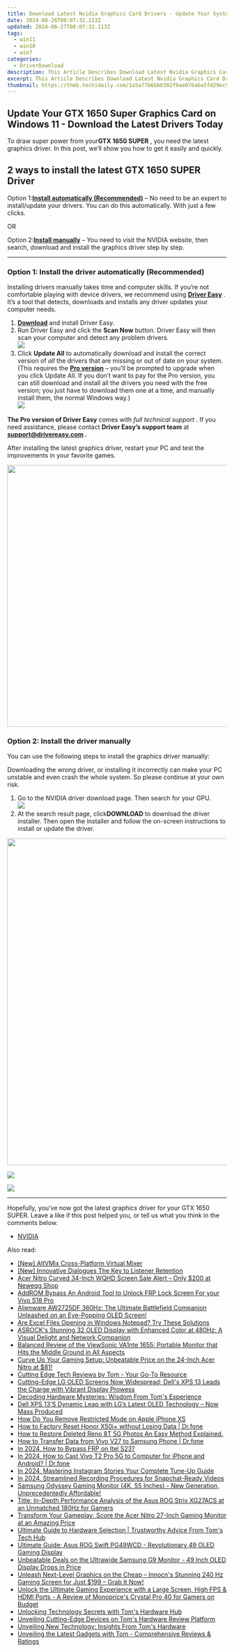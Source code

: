 ```yaml
---
title: Download Latest Nvidia Graphics Card Drivers - Update Your System
date: 2024-08-26T08:07:32.113Z
updated: 2024-08-27T08:07:32.113Z
tags:
  - win11
  - win10
  - win7
categories:
  - DriverDownload
description: This Article Describes Download Latest Nvidia Graphics Card Drivers - Update Your System
excerpt: This Article Describes Download Latest Nvidia Graphics Card Drivers - Update Your System
thumbnail: https://thmb.techidaily.com/1a5a77b6bb8382f9ae076aba5fd29ec526a7185503287d136a96a308fa63833f.jpg
---
```


## Update Your GTX 1650 Super Graphics Card on Windows 11 - Download the Latest Drivers Today

To draw super power from your**GTX 1650 SUPER** , you need the latest graphics driver. In this post, we’ll show you how to get it easily and quickly.

## 2 ways to install the latest GTX 1650 SUPER Driver

 Option 1:[**Install automatically (Recommended)**](https://www.drivereasy.com/knowledge/download-update-gtx-1650-super-drivers-on-windows-10/#option1) – No need to be an expert to install/update your drivers. You can do this automatically. With just a few clicks.

OR

 Option 2:[**Install manually**](https://tools.techidaily.com/drivereasy/download/) – You need to visit the NVIDIA website, then search, download and install the graphics driver step by step.

---

### Option 1: Install the driver automatically (Recommended)

 Installing drivers manually takes time and computer skills. If you’re not comfortable playing with device drivers, we recommend using **[Driver Easy](https://tools.techidaily.com/drivereasy/download/)**  . It’s a tool that detects, downloads and installs any driver updates your computer needs.

1. **[Download](https://tools.techidaily.com/drivereasy/download/)** [](https://tools.techidaily.com/drivereasy/download/) and install Driver Easy.
2. Run Driver Easy and click the **Scan Now** button. Driver Easy will then scan your computer and detect any problem drivers.  
![](https://images.drivereasy.com/wp-content/uploads/2020/11/Scan-now-1.jpg)
3. Click **Update All** to automatically download and install the correct version of _all_ the drivers that are missing or out of date on your system.  
 (This requires the **[Pro version](https://tools.techidaily.com/drivereasy/download/)**  – you’ll be prompted to upgrade when you click Update All. If you don’t want to pay for the Pro version, you can still download and install all the drivers you need with the free version; you just have to download them one at a time, and manually install them, the normal Windows way.)  
![](https://images.drivereasy.com/wp-content/uploads/2021/04/1650-super-de-update-all-1.jpg)

**The Pro version of Driver Easy** comes with _full technical support_ . If you need assistance, please contact **Driver Easy’s support team** at **[support@drivereasy.com](https://tools.techidaily.com/drivereasy/download/) .**

 After installing the latest graphics driver, restart your PC and test the improvements in your favorite games.

<!-- affiliate ads begin -->
<a href="https://appsumo.8odi.net/c/5597632/2082532/7443" target="_top" id="2082532"><img src="//a.impactradius-go.com/display-ad/7443-2082532" border="0" alt="" width="1200" height="600"/></a><img height="0" width="0" src="https://appsumo.8odi.net/i/5597632/2082532/7443" style="position:absolute;visibility:hidden;" border="0" />
<!-- affiliate ads end -->
### Option 2: Install the driver manually

You can use the following steps to install the graphics driver manually:

 Downloading the wrong driver, or installing it incorrectly can make your PC unstable and even crash the whole system. So please continue at your own risk.

1. Go to the NVIDIA driver download page. Then search for your GPU.  
![](https://images.drivereasy.com/wp-content/uploads/2021/04/1650-super-manually-1.jpg)
2. At the search result page, click**DOWNLOAD** to download the driver installer. Then open the installer and follow the on-screen instructions to install or update the driver.  
<!-- affiliate ads begin -->
<a href="https://zebaoaffiliateprogram.pxf.io/c/5597632/1853659/21526" target="_top" id="1853659"><img src="//a.impactradius-go.com/display-ad/21526-1853659" border="0" alt="" width="1920" height="750"/></a><img height="0" width="0" src="https://imp.pxf.io/i/5597632/1853659/21526" style="position:absolute;visibility:hidden;" border="0" />
<!-- affiliate ads end -->
![](https://images.drivereasy.com/wp-content/uploads/2021/04/1650-super-manually-2.jpg)

<!-- affiliate ads begin -->
<a href="https://store.revouninstaller.com/order/checkout.php?PRODS=28010250&QTY=1&AFFILIATE=108875&CART=1"><img src="https://secure.avangate.com/images/merchant/4282ec8de8c9be897e7aff4aa231b1a4/336__280a.jpg" border="0"></a>
<!-- affiliate ads end -->
---

 Hopefully, you’ve now got the latest graphics driver for your GTX 1650 SUPER. Leave a like if this post helped you, or tell us what you think in the comments below.

* [NVIDIA](https://tools.techidaily.com/drivereasy/download/)

<ins class="adsbygoogle"
     style="display:block"
     data-ad-format="autorelaxed"
     data-ad-client="ca-pub-7571918770474297"
     data-ad-slot="1223367746"></ins>



<ins class="adsbygoogle"
     style="display:block"
     data-ad-client="ca-pub-7571918770474297"
     data-ad-slot="8358498916"
     data-ad-format="auto"
     data-full-width-responsive="true"></ins>

<span class="atpl-alsoreadstyle">Also read:</span>
<div><ul>
<li><a href="https://extra-resources.techidaily.com/new-altvmix-cross-platform-virtual-mixer/"><u>[New] AltVMix  Cross-Platform Virtual Mixer</u></a></li>
<li><a href="https://fox-http.techidaily.com/new-innovative-dialogues-the-key-to-listener-retention/"><u>[New] Innovative Dialogues  The Key to Listener Retention</u></a></li>
<li><a href="https://hardware-help.techidaily.com/acer-nitro-curved-34-inch-wqhd-screen-sale-alert-only-200-at-newegg-shop/"><u>Acer Nitro Curved 34-Inch WQHD Screen Sale Alert – Only $200 at Newegg Shop</u></a></li>
<li><a href="https://bypass-frp.techidaily.com/addrom-bypass-an-android-tool-to-unlock-frp-lock-screen-for-your-vivo-s18-pro-by-drfone-android/"><u>AddROM Bypass An Android Tool to Unlock FRP Lock Screen For your Vivo S18 Pro</u></a></li>
<li><a href="https://hardware-help.techidaily.com/1723862817622-alienware-aw2725df-360hz-the-ultimate-battlefield-companion-unleashed-on-an-eye-popping-oled-screen/"><u>Alienware AW2725DF 360Hz: The Ultimate Battlefield Companion Unleashed on an Eye-Popping OLED Screen!</u></a></li>
<li><a href="https://win11.techidaily.com/are-excel-files-opening-in-windows-notepad-try-these-solutions/"><u>Are Excel Files Opening in Windows Notepad? Try These Solutions</u></a></li>
<li><a href="https://hardware-help.techidaily.com/asrocks-stunning-32-oled-display-with-enhanced-color-at-480hz-a-visual-delight-and-network-companion/"><u>ASROCK's Stunning 32 OLED Display with Enhanced Color at 480Hz: A Visual Delight and Network Companion</u></a></li>
<li><a href="https://hardware-help.techidaily.com/balanced-review-of-the-viewsonic-va1nte-1655-portable-monitor-that-hits-the-middle-ground-in-all-aspects/"><u>Balanced Review of the ViewSonic VA1nte 1655: Portable Monitor that Hits the Middle Ground in All Aspects</u></a></li>
<li><a href="https://hardware-help.techidaily.com/1723862795214-curve-up-your-gaming-setup-unbeatable-price-on-the-24-inch-acer-nitro-at-81/"><u>Curve Up Your Gaming Setup: Unbeatable Price on the 24-Inch Acer Nitro at $81!</u></a></li>
<li><a href="https://hardware-help.techidaily.com/cutting-edge-tech-reviews-by-tom-your-go-to-resource/"><u>Cutting Edge Tech Reviews by Tom - Your Go-To Resource</u></a></li>
<li><a href="https://hardware-help.techidaily.com/cutting-edge-lg-oled-screens-now-widespread-dells-xps-13-leads-the-charge-with-vibrant-display-prowess/"><u>Cutting-Edge LG OLED Screens Now Widespread; Dell's XPS 13 Leads the Charge with Vibrant Display Prowess</u></a></li>
<li><a href="https://hardware-help.techidaily.com/decoding-hardware-mysteries-wisdom-from-toms-experience/"><u>Decoding Hardware Mysteries: Wisdom From Tom's Experience</u></a></li>
<li><a href="https://hardware-help.techidaily.com/1723862790349-dell-xps-13s-dynamic-leap-with-lgs-latest-oled-technology-now-mass-produced/"><u>Dell XPS 13'S Dynamic Leap with LG’s Latest OLED Technology – Now Mass Produced</u></a></li>
<li><a href="https://ios-unlock.techidaily.com/how-do-you-remove-restricted-mode-on-apple-iphone-xs-by-drfone-ios/"><u>How Do You Remove Restricted Mode on Apple iPhone XS</u></a></li>
<li><a href="https://techidaily.com/how-to-factory-reset-honor-x50iplus-without-losing-data-drfone-by-drfone-reset-android-reset-android/"><u>How to Factory Reset Honor X50i+ without Losing Data | Dr.fone</u></a></li>
<li><a href="https://blog-min.techidaily.com/how-to-restore-deleted-reno-8t-5g-photos-an-easy-method-explained-by-fonelab-android-recover-photos/"><u>How to Restore Deleted Reno 8T 5G Photos  An Easy Method Explained.</u></a></li>
<li><a href="https://android-transfer.techidaily.com/how-to-transfer-data-from-vivo-v27-to-samsung-phone-drfone-by-drfone-transfer-from-android-transfer-from-android/"><u>How to Transfer Data from Vivo V27 to Samsung Phone | Dr.fone</u></a></li>
<li><a href="https://bypass-frp.techidaily.com/in-2024-how-to-bypass-frp-on-itel-s23-by-drfone-android/"><u>In 2024, How to Bypass FRP on Itel S23?</u></a></li>
<li><a href="https://screen-mirror.techidaily.com/in-2024-how-to-cast-vivo-t2-pro-5g-to-computer-for-iphone-and-android-drfone-by-drfone-android/"><u>In 2024, How to Cast Vivo T2 Pro 5G to Computer for iPhone and Android? | Dr.fone</u></a></li>
<li><a href="https://instagram-video-recordings.techidaily.com/in-2024-mastering-instagram-stories-your-complete-tune-up-guide/"><u>In 2024, Mastering Instagram Stories  Your Complete Tune-Up Guide</u></a></li>
<li><a href="https://snapchat-videos.techidaily.com/in-2024-streamlined-recording-procedures-for-snapchat-ready-videos/"><u>In 2024, Streamlined Recording Procedures for Snapchat-Ready Videos</u></a></li>
<li><a href="https://hardware-help.techidaily.com/1723862807977-samsung-odyssey-gaming-monitor-4k-55-inches-new-generation-unprecedentedly-affordable/"><u>Samsung Odyssey Gaming Monitor (4K, 55 Inches) - New Generation, Unprecedentedly Affordable!</u></a></li>
<li><a href="https://hardware-help.techidaily.com/1723862786377-title-in-depth-performance-analysis-of-the-asus-rog-strix-xg27acs-at-an-unmatched-180hz-for-gamers/"><u>Title: In-Depth Performance Analysis of the Asus ROG Strix XG27ACS at an Unmatched 180Hz for Gamers</u></a></li>
<li><a href="https://hardware-help.techidaily.com/1723862807807-transform-your-gameplay-score-the-acer-nitro-27-inch-gaming-monitor-at-an-amazing-price/"><u>Transform Your Gameplay: Score the Acer Nitro 27-Inch Gaming Monitor at an Amazing Price</u></a></li>
<li><a href="https://hardware-help.techidaily.com/ultimate-guide-to-hardware-selection-trustworthy-advice-from-toms-tech-hub/"><u>Ultimate Guide to Hardware Selection | Trustworthy Advice From Tom's Tech Hub</u></a></li>
<li><a href="https://hardware-help.techidaily.com/ultimate-guide-asus-rog-swift-pg49wcd-revolutionary-49-oled-gaming-display/"><u>Ultimate Guide: Asus ROG Swift PG49WCD - Revolutionary 49 OLED Gaming Display</u></a></li>
<li><a href="https://hardware-help.techidaily.com/unbeatable-deals-on-the-ultrawide-samsung-g9-monitor-49-inch-oled-display-drops-in-price/"><u>Unbeatable Deals on the Ultrawide Samsung G9 Monitor - 49 Inch OLED Display Drops in Price</u></a></li>
<li><a href="https://hardware-help.techidaily.com/unleash-next-level-graphics-on-the-cheap-innocns-stunning-240-hz-gaming-screen-for-just-199-grab-it-now/"><u>Unleash Next-Level Graphics on the Cheap – Innocn's Stunning 240 Hz Gaming Screen for Just $199 – Grab It Now!</u></a></li>
<li><a href="https://hardware-help.techidaily.com/unlock-the-ultimate-gaming-experience-with-a-large-screen-high-fps-and-hdmi-ports-a-review-of-monoprices-crystal-pro-40-for-gamers-on-budget/"><u>Unlock the Ultimate Gaming Experience with a Large Screen, High FPS & HDMI Ports - A Review of Monoprice's Crystal Pro 40 for Gamers on Budget</u></a></li>
<li><a href="https://hardware-help.techidaily.com/unlocking-technology-secrets-with-toms-hardware-hub/"><u>Unlocking Technology Secrets with Tom's Hardware Hub</u></a></li>
<li><a href="https://hardware-help.techidaily.com/unveiling-cutting-edge-devices-on-toms-hardware-review-platform/"><u>Unveiling Cutting-Edge Devices on Tom's Hardware Review Platform</u></a></li>
<li><a href="https://hardware-help.techidaily.com/unveiling-new-technology-insights-from-toms-hardware/"><u>Unveiling New Technology: Insights From Tom's Hardware</u></a></li>
<li><a href="https://hardware-help.techidaily.com/unveiling-the-latest-gadgets-with-tom-comprehensive-reviews-and-ratings/"><u>Unveiling the Latest Gadgets with Tom - Comprehensive Reviews & Ratings</u></a></li>
</ul></div>
